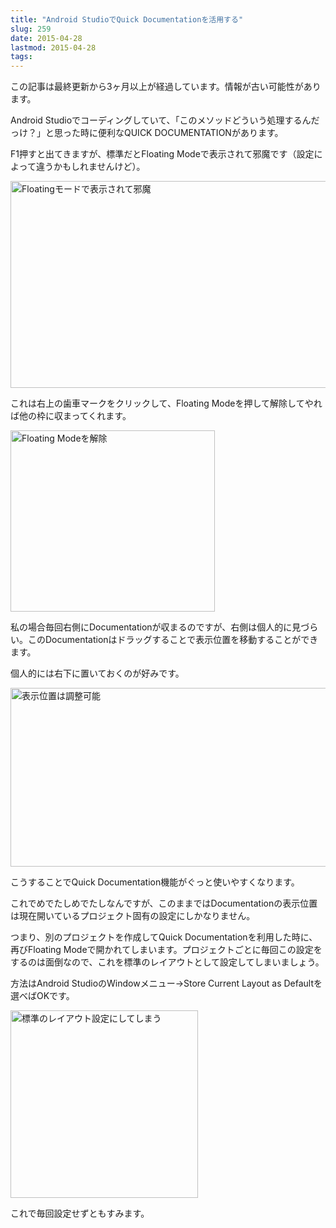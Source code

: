 ```yaml
---
title: "Android StudioでQuick Documentationを活用する"
slug: 259
date: 2015-04-28
lastmod: 2015-04-28
tags: 
---
```


<div id="wppda_alert">この記事は最終更新から3ヶ月以上が経過しています。情報が古い可能性があります。</div><p>Android Studioでコーディングしていて、「このメソッドどういう処理するんだっけ？」と思った時に便利なQUICK DOCUMENTATIONがあります。</p>
<p>F1押すと出てきますが、標準だとFloating Modeで表示されて邪魔です（設定によって違うかもしれませんけど）。</p>
<p><img src="https://android.gcreate.jp/wp-content/uploads/2015/04/c91be55cdf2a12d2d23a0f17ad06367c.jpg" alt="Floatingモードで表示されて邪魔" title="Floatingモードで表示されて邪魔.jpg" border="0" width="600" height="331" /></p>
<p>これは右上の歯車マークをクリックして、Floating Modeを押して解除してやれば他の枠に収まってくれます。</p>
<p><img src="https://android.gcreate.jp/wp-content/uploads/2015/04/9ad880f1afc2b3108a7619f837384957.jpg" alt="Floating Modeを解除" title="Floating Modeを解除.jpg" border="0" width="327" height="290" /></p>
<p>私の場合毎回右側にDocumentationが収まるのですが、右側は個人的に見づらい。このDocumentationはドラッグすることで表示位置を移動することができます。</p>
<p>個人的には右下に置いておくのが好みです。</p>
<p><img src="https://android.gcreate.jp/wp-content/uploads/2015/04/0b0038a904d5e052d27fd081c87fa7fc.jpg" alt="表示位置は調整可能" title="表示位置は調整可能.jpg" border="0" width="600" height="286" /></p>
<p>こうすることでQuick Documentation機能がぐっと使いやすくなります。</p>
<p>これでめでたしめでたしなんですが、このままではDocumentationの表示位置は現在開いているプロジェクト固有の設定にしかなりません。</p>
<p>つまり、別のプロジェクトを作成してQuick Documentationを利用した時に、再びFloating Modeで開かれてしまいます。プロジェクトごとに毎回この設定をするのは面倒なので、これを標準のレイアウトとして設定してしまいましょう。</p>
<p>方法はAndroid StudioのWindowメニュー→Store Current Layout as Defaultを選べばOKです。</p>
<p><img src="https://android.gcreate.jp/wp-content/uploads/2015/04/e80a88cc1a14dd5dfd7b355871ea8c94.jpg" alt="標準のレイアウト設定にしてしまう" title="標準のレイアウト設定にしてしまう.jpg" border="0" width="300" height="300" /></p>
<p>これで毎回設定せずともすみます。</p>

  